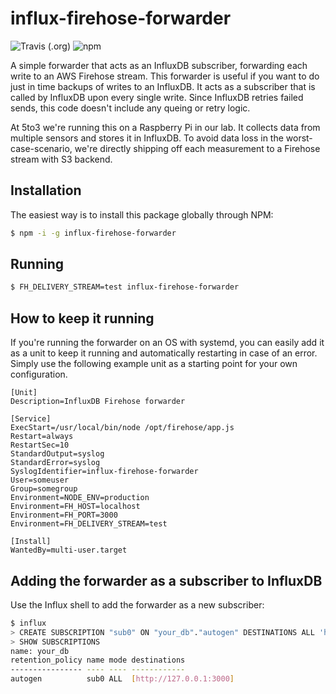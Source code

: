 # influx-firehose-forwarder

![Travis (.org)](https://img.shields.io/travis/marianzange/influx-firehose-forwarder.svg)
![npm](https://img.shields.io/npm/v/influx-firehose-forwarder.svg)

A simple forwarder that acts as an InfluxDB subscriber, forwarding each write to an AWS Firehose
stream. This forwarder is useful if you want to do just in time backups of writes to an InfluxDB.
It acts as a subscriber that is called by InfluxDB upon every single write. Since InfluxDB retries
failed sends, this code doesn't include any queing or retry logic.

At 5to3 we're running this on a Raspberry Pi in our lab. It collects data from multiple sensors
and stores it in InfluxDB. To avoid data loss in the worst-case-scenario, we're directly
shipping off each measurement to a Firehose stream with S3 backend.

## Installation

The easiest way is to install this package globally through NPM:

```bash
$ npm -i -g influx-firehose-forwarder
```

## Running

```bash
$ FH_DELIVERY_STREAM=test influx-firehose-forwarder
```

## How to keep it running

If you're running the forwarder on an OS with systemd, you can easily add it as a unit
to keep it running and automatically restarting in case of an error. Simply use the following
example unit as a starting point for your own configuration.

```
[Unit]
Description=InfluxDB Firehose forwarder

[Service]
ExecStart=/usr/local/bin/node /opt/firehose/app.js
Restart=always
RestartSec=10
StandardOutput=syslog
StandardError=syslog
SyslogIdentifier=influx-firehose-forwarder
User=someuser
Group=somegroup
Environment=NODE_ENV=production
Environment=FH_HOST=localhost
Environment=FH_PORT=3000
Environment=FH_DELIVERY_STREAM=test

[Install]
WantedBy=multi-user.target
```

## Adding the forwarder as a subscriber to InfluxDB

Use the Influx shell to add the forwarder as a new subscriber:

```bash
$ influx
> CREATE SUBSCRIPTION "sub0" ON "your_db"."autogen" DESTINATIONS ALL 'http://127.0.0.1:3000'
> SHOW SUBSCRIPTIONS
name: your_db
retention_policy name mode destinations
---------------- ---- ---- ------------
autogen          sub0 ALL  [http://127.0.0.1:3000]
```

